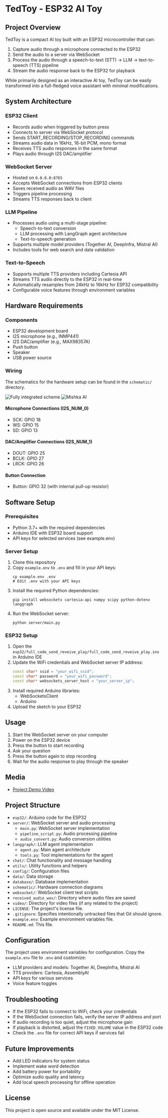 # TedToy - ESP32 AI Toy

## Project Overview
TedToy is a compact AI toy built with an ESP32 microcontroller that can:
1. Capture audio through a microphone connected to the ESP32
2. Send the audio to a server via WebSocket 
3. Process the audio through a speech-to-text (STT) -> LLM -> text-to-speech (TTS) pipeline
4. Stream the audio response back to the ESP32 for playback

While primarily designed as an interactive AI toy, TedToy can be easily transformed into a full-fledged voice assistant with minimal modifications.

## System Architecture

### ESP32 Client
- Records audio when triggered by button press
- Connects to server via WebSocket protocol
- Sends START_RECORDING/STOP_RECORDING commands
- Streams audio data in 16kHz, 16-bit PCM, mono format
- Receives TTS audio responses in the same format
- Plays audio through I2S DAC/amplifier

### WebSocket Server
- Hosted on `0.0.0.0:8765`
- Accepts WebSocket connections from ESP32 clients
- Saves received audio as WAV files
- Triggers pipeline processing
- Streams TTS responses back to client

### LLM Pipeline
- Processes audio using a multi-stage pipeline:
  - Speech-to-text conversion
  - LLM processing with LangGraph agent architecture
  - Text-to-speech generation
- Supports multiple model providers (Together AI, DeepInfra, Mistral AI)
- Includes tools for web search and data validation

### Text-to-Speech
- Supports multiple TTS providers including Cartesia API
- Streams TTS audio directly to the ESP32 in real-time
- Automatically resamples from 24kHz to 16kHz for ESP32 compatibility
- Configurable voice features through environment variables

## Hardware Requirements

### Components
- ESP32 development board
- I2S microphone (e.g., INMP441)
- I2S DAC/amplifier (e.g., MAX98357A)
- Push button
- Speaker
- USB power source

### Wiring
The schematics for the hardware setup can be found in the `schematic/` directory.

<!-- ![Schematic TedToy](schematic/Schematic_TedToy_2025-04-19.png) -->
![Fully integrated scheme](schematic/photo_2025-05-10_18-00-43.jpg)
![Mishka AI](schematic/mishka.png)

#### Microphone Connections (I2S_NUM_0)
- SCK: GPIO 18
- WS: GPIO 15
- SD: GPIO 13

#### DAC/Amplifier Connections (I2S_NUM_1)
- DOUT: GPIO 25
- BCLK: GPIO 27
- LRCK: GPIO 26

#### Button Connection
- Button: GPIO 32 (with internal pull-up resistor)

## Software Setup

### Prerequisites
- Python 3.7+ with the required dependencies
- Arduino IDE with ESP32 board support
- API keys for selected services (see example.env)

### Server Setup
1. Clone this repository
2. Copy `example.env` to `.env` and fill in your API keys:
   ```
   cp example.env .env
   # Edit .env with your API keys
   ```
3. Install the required Python dependencies:
   ```
   pip install websockets cartesia-api numpy scipy python-dotenv langgraph
   ```
4. Run the WebSocket server:
   ```
   python server/main.py
   ```

### ESP32 Setup
1. Open the `esp32/full_code_send_reveive_play/full_code_send_reveive_play.ino` in Arduino IDE
2. Update the WiFi credentials and WebSocket server IP address:
   ```cpp
   const char* ssid = "your_wifi_ssid";
   const char* password = "your_wifi_password";
   const char* websockets_server_host = "your_server_ip";
   ```
3. Install required Arduino libraries:
   - WebSocketsClient
   - Arduino
4. Upload the sketch to your ESP32

## Usage
1. Start the WebSocket server on your computer
2. Power on the ESP32 device
3. Press the button to start recording
4. Ask your question
5. Press the button again to stop recording
6. Wait for the audio response to play through the speaker

## Media
- [Project Demo Video](video/tedtoy.mp4)

## Project Structure
- `esp32/`: Arduino code for the ESP32
- `server/`: WebSocket server and audio processing
  - `main.py`: WebSocket server implementation
  - `pipeline_script.py`: Audio processing pipeline
  - `audio_convert.py`: Audio conversion utilities
- `langgraph/`: LLM agent implementation
  - `agent.py`: Main agent architecture
  - `tools.py`: Tool implementations for the agent
- `chat/`: Chat functionality and message handling
- `utils/`: Utility functions and helpers
- `config/`: Configuration files
- `data/`: Data storage
- `database/`: Database implementation
- `schematic/`: Hardware connection diagrams
- `websocket/`: WebSocket client test scripts
- `received_audio_wav/`: Directory where audio files are saved
- `video/`: Directory for video files (if any related to the project)
- `LICENSE`: The project's license file.
- `.gitignore`: Specifies intentionally untracked files that Git should ignore.
- `example.env`: Example environment variables file.
- `README.md`: This file.

## Configuration
The project uses environment variables for configuration. Copy the `example.env` file to `.env` and customize:

- LLM providers and models: Together AI, DeepInfra, Mistral AI
- TTS providers: Cartesia, AssemblyAI
- API keys for various services
- Voice feature toggles

## Troubleshooting
- If the ESP32 fails to connect to WiFi, check your credentials
- If the WebSocket connection fails, verify the server IP address and port
- If audio recording is too quiet, adjust the microphone gain
- If playback is distorted, adjust the `FIXED_VOLUME` value in the ESP32 code
- Check the `.env` file for correct API keys if services fail

## Future Improvements
- Add LED indicators for system status
- Implement wake word detection
- Add battery power for portability
- Optimize audio quality and latency
- Add local speech processing for offline operation

## License
This project is open source and available under the MIT License.
